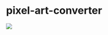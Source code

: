 # pixel-art-converter

![](https://user-images.githubusercontent.com/52315048/184492815-ed0c57e8-41ed-44c2-8a94-eb8548af6664.gif)
